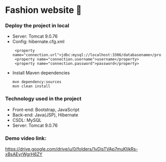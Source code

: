 # Fashion website :necktie:
### Deploy the project in local
 - Server: Tomcat 9.0.76
 - Config:
    hibernate.cfg.xml
   ```
    <property name="connection.url">jdbc:mysql://localhost:3306/databasename</property>
    <property name="connection.username">username</property>
    <property name="connection.password">password</property>
   ```
- Install Maven dependencies
  ```
  mvn dependency:sources
  mvn clean install 
  ```

### Technology used in the project
- Front-end: Bootstrap, JavaScript
- Back-end: Java(JSP), Hibernate  
- CSDL: MySQL
- Server: Tomcat 9.0.76

### Demo video link:
https://drive.google.com/drive/u/0/folders/1vDjsTVAp7muKIjkRs-xBsAEyrWgrH6ZY


